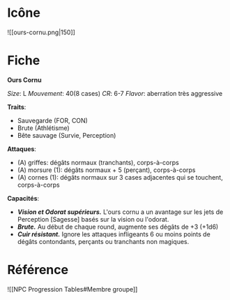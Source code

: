 
# Icône
![[ours-cornu.png|150]]

# Fiche
**Ours Cornu**

*Size*: L
*Mouvement*: 40(8 cases)
*CR*: 6-7
*Flavor*: aberration très aggressive

**Traits**:
- Sauvegarde (FOR, CON)
- Brute (Athlétisme)
- Bête sauvage (Survie, Perception)

**Attaques**:
- (A) griffes: dégâts normaux (tranchants), corps-à-corps
- (A) morsure (1): dégâts normaux + 5 (perçant), corps-à-corps
- (A) cornes (1): dégâts normaux sur 3 cases adjacentes qui se touchent, corps-à-corps

**Capacités**:
- _**Vision et Odorat supérieurs.**_ L'ours cornu a un avantage sur les jets de Perception [Sagesse] basés sur la vision ou l'odorat.
- _**Brute.**_ Au début de chaque round, augmente ses dégâts de +3 (+1d6)
- _**Cuir résistant.**_ Ignore les attaques infligeants 6 ou moins points de dégâts contondants, perçants ou tranchants non magiques.

# Référence
![[NPC Progression Tables#Membre groupe]]
